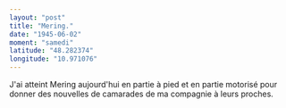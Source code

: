 ```yaml
---
layout: "post"
title: "Mering."
date: "1945-06-02"
moment: "samedi"
latitude: "48.282374"
longitude: "10.971076"
---
```


J'ai atteint Mering aujourd'hui en partie à pied et en partie motorisé pour donner des nouvelles de camarades de ma compagnie à leurs proches.


<div class="histoire"></div>

<div class="commentaire"></div>